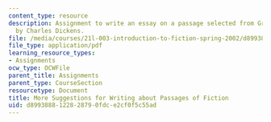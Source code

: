 ```yaml
---
content_type: resource
description: Assignment to write an essay on a passage selected from Great Expectations
  by Charles Dickens.
file: /media/courses/21l-003-introduction-to-fiction-spring-2002/d8993888122828790fdce2cf0f5c55ad_great_expectation.pdf
file_type: application/pdf
learning_resource_types:
- Assignments
ocw_type: OCWFile
parent_title: Assignments
parent_type: CourseSection
resourcetype: Document
title: More Suggestions for Writing about Passages of Fiction
uid: d8993888-1228-2879-0fdc-e2cf0f5c55ad
---
```

